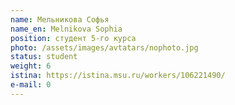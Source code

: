 ```yaml
---
name: Мельникова Софья
name_en: Melnikova Sophia
position: студент 5-го курса
photo: /assets/images/avtatars/nophoto.jpg
status: student
weight: 6
istina: https://istina.msu.ru/workers/106221490/
e-mail: 0
---
```

